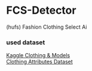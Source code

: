 # FCS-Detector
(hufs) Fashion Clothing Select Ai 

### used dataset
[Kaggle Clothing & Models](https://www.kaggle.com/datasets/dqmonn/zalando-store-crawl)</br>
[Clothing Attributes Dataset](https://purl.stanford.edu/tb980qz1002)

